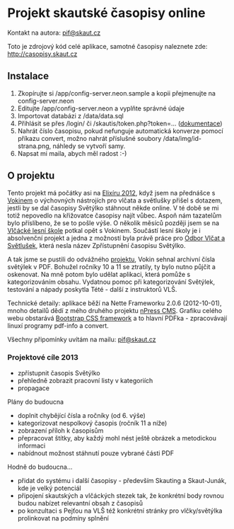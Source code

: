 Projekt skautské časopisy online
================================
Kontakt na autora: pif@skaut.cz

Toto je zdrojový kód celé aplikace, samotné časopisy naleznete zde: http://casopisy.skaut.cz 


Instalace
---------
1. Zkopírujte si /app/config-server.neon.sample a kopii přejmenujte na config-server.neon
2. Editujte /app/config-server.neon a vyplňte správné údaje
3. Importovat databázi z /data/data.sql
4. Přihlásit se přes /login/ či /skautis/token.php?token=...  ([dokumentace](http://is.skaut.cz/napoveda/programatori.MainPage.ashx))
5. Nahrát číslo časopisu, pokud nefunguje automatická konverze pomocí příkazu convert, možno nahrát příslušné soubory /data/img/id-strana.png, náhledy se vytvoří samy.
6. Napsat mi maila, abych měl radost :-)


## O projektu

Tento projekt má počátky asi na [Elixíru 2012](http://elixir.skauting.cz), když jsem na přednášce s [Vokinem](http://vls.skauting.cz/?page_id=317) o výchovných nástrojích pro vlčata a světlušky přišel s dotazem, jestli by se dal časopisy Světýlko stáhnout někde online. V té době se mi totiž nepovedlo na křižovatce časopisy najít vůbec. Aspoň nám tazatelům bylo příslíbeno, že se to pošle výše. O několik měsíců později jsem se na [Vlčácké lesní škole](http://vls.skauting.cz "VLŠ") potkal opět s Vokinem. Součástí lesní školy je i absolvenční projekt a jedna z možností byla právě práce pro [Odbor Vlčat a Světlušek](http://skaut.cz/ovas "OVAS"), která nesla název Zpřístupnění časopisu Světýlko.

A tak jsme se pustili do odvážného [projektu](http://goo.gl/dngzj), Vokin sehnal archivní čísla světýlek v PDF. Bohužel ročníky 10 a 11 se ztratily, ty bylo nutno půjčit a oskenovat. Na mně potom bylo udělat aplikaci, která pomůže s kategorizováním obsahu. Vydatnou pomoc při kategorizování Světýlek, testování a nápady poskytla Tété - další z instruktorů VLŠ.

Technické detaily: aplikace běží na Nette Frameworku 2.0.6 (2012-10-01), mnoho detailů dědí z mého druhého projektu [nPress CMS](http://npress.info). Grafiku celého webu obstarává [Bootstrap CSS framework](http://twitter.github.com/bootstrap/) a to hlavní PDFka - zpracovávají linuxí programy pdf-info a convert.

Všechny připomínky uvítám na mailu: [pif@skaut.cz](mailto:pif@skaut.cz)  

### Projektové cíle 2013

*   zpřístupnit časopis Světýlko
*   přehledně zobrazit pracovní listy v kategoriích
*   propagace

Plány do budoucna

*   doplnit chybějící čísla a ročníky (od 6\. výše)
*   kategorizovat nespolkový časopis (ročník 11 a níže)
*   zobrazení příloh k časopisům
*   přepracovat štítky, aby každý mohl nést ještě obrázek a metodickou informaci
*   nabídnout možnost stáhnutí pouze vybrané části PDF

Hodně do budoucna...

*   přidat do systému i další časopisy - především Skauting a Skaut-Junák, kde je velký potenciál
*   připojení skautských a vlčáckých stezek tak, že konkrétní body rovnou budou nabízet relevantní obsah z časopisů
*   po konzultaci s Pejťou na VLŠ též konkrétní stránky pro vlčky/světýlka prolinkovat na podmíny splnění
